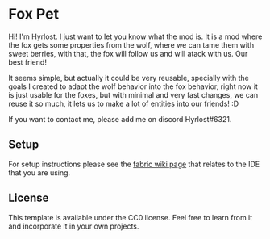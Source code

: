 # Fox Pet

Hi! I'm Hyrlost. I just want to let you know what the mod is.
It is a mod where the fox gets some properties from the wolf, where we can tame them with sweet berries, with that, the fox will follow us and will atack with us. Our best friend!

It seems simple, but actually it could be very reusable, specially with the goals I created to adapt the wolf behavior into the fox behavior, right now it is just usable for the foxes, but with minimal and very fast changes, we can reuse it so much, it lets us to make a lot of entities into our friends! :D

If you want to contact me, please add me on discord Hyrlost#6321.


## Setup

For setup instructions please see the [fabric wiki page](https://fabricmc.net/wiki/tutorial:setup) that relates to the IDE that you are using.

## License

This template is available under the CC0 license. Feel free to learn from it and incorporate it in your own projects.
